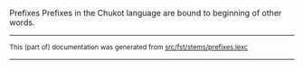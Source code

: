 Prefixes
Prefixes in the Chukot language are bound to beginning of other words.

* * *

<small>This (part of) documentation was generated from [src/fst/stems/prefixes.lexc](https://github.com/giellalt/lang-ckt/blob/main/src/fst/stems/prefixes.lexc)</small>

---

